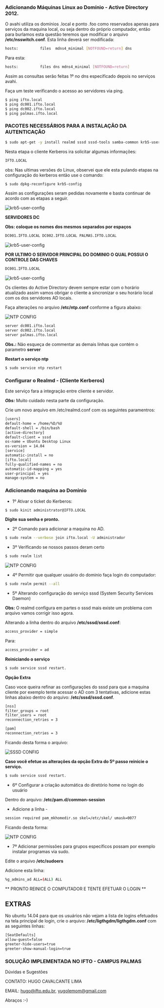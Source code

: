 ### Adicionando Máquinas Linux ao Domínio - Active Directory 2012.

O avahi utiliza os domínios .local e ponto .foo como reservados apenas para serviços da maquina local, ou seja dentro do próprio computador, então para burlamos esta questão teremos que modificar o arquivo **/etc/nsswitch.conf**.
Esta linha deverá ser modificada:

```sh
hosts:          files  mdns4_minimal [NOTFOUND=return] dns
```
Para esta:


```sh
hosts:          files dns mdns4_minimal [NOTFOUND=return]
```

Assim as consultas serão feitas 1º no dns especificado depois no serviços avahi.

Faça um teste verificando o acesso ao servidores via ping.

```bash
$ ping ifto.local
$ ping dc001.ifto.local
$ ping dc002.ifto.local
$ ping palmas.ifto.local
```
### PACOTES NECESSÁRIOS PARA A INSTALAÇÃO  DA AUTENTICAÇÃO

```bash
$ sudo apt-get -y install realmd sssd sssd-tools samba-common krb5-user packagekit samba-common-bin samba-libs adcli ntp libpam-sss libnss-sss
```
Nesta etapa o cliente Kerberos ira solicitar algumas informações:

```sh
IFTO.LOCAL
```

obs: Nas ultimas versões do Linux, observei que ele esta pulando etapas na configuração do kerberos então use o comando:

```bash
$ sudo dpkg-reconfigure krb5-config
```

Assim as configurações seram pedidas novamente e basta continuar de acordo com as etapas a seguir.

![krb5-user-config](https://github.com/yugolemom/LinuxActiveDirectory/blob/master/figuras/01)


**SERVIDORES DC**

**Obs: coloque os nomes dos mesmos separados por espaços**

```sh
DC001.IFTO.LOCAL DC002.IFTO.LOCAL PALMAS.IFTO.LOCAL
```
![krb5-user-config](https://github.com/yugolemom/LinuxActiveDirectory/blob/master/figuras/02)


**POR ULTIMO O SERVIDOR PRINCIPAL DO DOMINIO O QUAL POSSUI O CONTROLE DAS CHAVES**

```sh
DC001.IFTO.LOCAL
```

![krb5-user-config](https://github.com/yugolemom/LinuxActiveDirectory/blob/master/figuras/03)



Os clientes do Active Directory devem sempre estar com o horário atualizado assim
vamos obrigar o cliente a sincronizar o seu horário local com os dos servidores AD
locais.

Faça alterações no arquivo **/etc/ntp.conf** conforme a figura abaixo:

![NTP CONFIG](https://github.com/yugolemom/LinuxActiveDirectory/blob/master/figuras/04)

```sh
server dc001.ifto.local
server dc002.ifto.local
server palmas.ifto.local
```
**Obs.:** Não esqueça de commentar as demais linhas que contém o parametro **server**

**Restart o serviço ntp**

```bash
$ sudo service ntp restart
```

### Configurar o Realmd - (Cliente Kerberos)

Este serviço fara a integração entre cliente e servidor.

***Obs:*** Muito cuidado nesta parte da configuração.

Crie um novo arquivo em /etc/realmd.conf com os seguintes paramentros:

```sh
[users]
default-home = /home/%D/%U
default-shell = /bin/bash
[active-directory]
default-client = sssd
os-name = Ubuntu Desktop Linux
os-version = 14.04
[service]
automatic-install = no
[ifto.local]
fully-qualified-names = no
automatic-id-mapping = yes
user-principal = yes
manage-system = no
```

### Adicionando maquina ao Dominio

* 1º Ativar o ticket do Kerberos:

```bash
$ sudo kinit administrator@IFTO.LOCAL
```

**Digite sua senha e pronto.**


* 2º Comando para adicionar a maquina no AD.

```bash
$ sudo realm --verbose join ifto.local -U administrador
```

* 3º Verificando se nossos passos deram certo

```bash
$ sudo realm list

```
![NTP CONFIG](https://github.com/yugolemom/LinuxActiveDirectory/blob/master/figuras/06)

* 4º Permitir que qualquer usuário do dominio faça login do computador:

```bash
$ sudo realm permit --all

```
* 5º Alterando configuração do serviço sssd (System Security Services Daemon)

**Obs:** O realmd configura em partes o sssd mais existe um problema com arquivo vamos corrigir isso agora.

Alterando a linha dentro do arquivo **/etc/sssd/sssd.conf**:
```sh
access_provider = simple
```

Para:

```sh
access_provider = ad
```
**Reiniciando o serviço**

```bash
$ sudo service sssd restart.
```

**Opção Extra**

Caso voce queira refinar as configurações do sssd para que a maquina cliente por exemplo tente acessar o AD com 3 tentativas, adicione estas linhas abaixo dentro do arquivo: **/etc/sssd/sssd.conf**.

```sh
[nss]
filter_groups = root
filter_users = root
reconnection_retries = 3

[pam]
reconnection_retries = 3
```

Ficando desta forma o arquivo:

![SSSD CONFIG](https://github.com/yugolemom/LinuxActiveDirectory/blob/master/figuras/07)


**Caso você efetue as alterações da opção Extra do 5º passo reinicie o serviço.**

```bash
$ sudo service sssd restart.
```




* 6º Configurar a criação automática do diretório home no login do usuário

Dentro do arquivo: **/etc/pam.d/common-session**
* Adicione a linha -

```sh
session required pam_mkhomedir.so skel=/etc/skel/ umask=0077
```
Ficando desta forma:

![NTP CONFIG](https://github.com/yugolemom/LinuxActiveDirectory/blob/master/figuras/05)

* 7º Adicionar permissões para grupos específicos possam por exemplo instalar programas via sudo.

Edite o arquivo **/etc/sudoers**

Adicione esta linha:

```sh
%g_admins_ad ALL=(ALL) ALL
```

** PRONTO REINICE O COMPUTADOR E TENTE EFETUAR O LOGIN **



## EXTRAS

No ubuntu 14.04 para que os usuários não vejam a lista de logins efetuados na tela principal de login, crie o arquivo: **/etc/ligthgdm/ligthgdm.conf**
com as seguintes linhas:

```sh
[SeatDefaults]
allow-guest=false
greeter-hide-users=true
greeter-show-manual-login=true
```

### SOLUÇÃO IMPLEMENTADA NO IFTO - CAMPUS PALMAS
Dúvidas e Sugestões

CONTATO: HUGO CAVALCANTE LIMA

EMAIL: hugo@ifto.edu.br, yugolemom@gmail.com


Abraços  :-)
